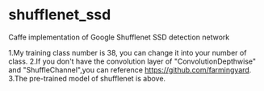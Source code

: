 # shufflenet_ssd
Caffe implementation of Google Shufflenet SSD detection network

1.My training class number is 38, you can change it into your number of class.
2.If you don't have the convolution layer of "ConvolutionDepthwise" and "ShuffleChannel",you can reference https://github.com/farmingyard.
3.The pre-trained model of shufflenet is above.
